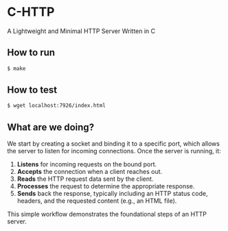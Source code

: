 # C-HTTP

A Lightweight and Minimal HTTP Server Written in C

## How to run
```bash
$ make
```

## How to test
```bash
$ wget localhost:7926/index.html
```

## What are we doing?  
We start by creating a socket and binding it to a specific port, which allows the server to listen for incoming connections. Once the server is running, it:  

1. **Listens** for incoming requests on the bound port.  
2. **Accepts** the connection when a client reaches out.  
3. **Reads** the HTTP request data sent by the client.  
4. **Processes** the request to determine the appropriate response.  
5. **Sends** back the response, typically including an HTTP status code, headers, and the requested content (e.g., an HTML file).  

This simple workflow demonstrates the foundational steps of an HTTP server.
